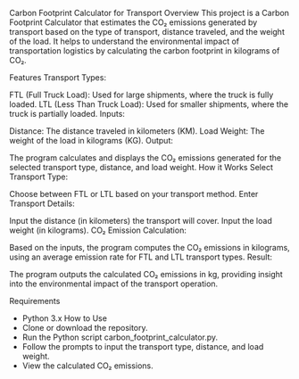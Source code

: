Carbon Footprint Calculator for Transport
Overview
This project is a Carbon Footprint Calculator that estimates the CO₂ emissions generated by transport based on the type of transport, distance traveled, and the weight of the load. It helps to understand the environmental impact of transportation logistics by calculating the carbon footprint in kilograms of CO₂.

Features
Transport Types:

FTL (Full Truck Load): Used for large shipments, where the truck is fully loaded.
LTL (Less Than Truck Load): Used for smaller shipments, where the truck is partially loaded.
Inputs:

Distance: The distance traveled in kilometers (KM).
Load Weight: The weight of the load in kilograms (KG).
Output:

The program calculates and displays the CO₂ emissions generated for the selected transport type, distance, and load weight.
How it Works
Select Transport Type:

Choose between FTL or LTL based on your transport method.
Enter Transport Details:

Input the distance (in kilometers) the transport will cover.
Input the load weight (in kilograms).
CO₂ Emission Calculation:

Based on the inputs, the program computes the CO₂ emissions in kilograms, using an average emission rate for FTL and LTL transport types.
Result:

The program outputs the calculated CO₂ emissions in kg, providing insight into the environmental impact of the transport operation.



Requirements
 * Python 3.x
 How to Use
 * Clone or download the repository.
 * Run the Python script carbon_footprint_calculator.py.
 * Follow the prompts to input the transport type, distance, and load weight.
 * View the calculated CO₂ emissions.

